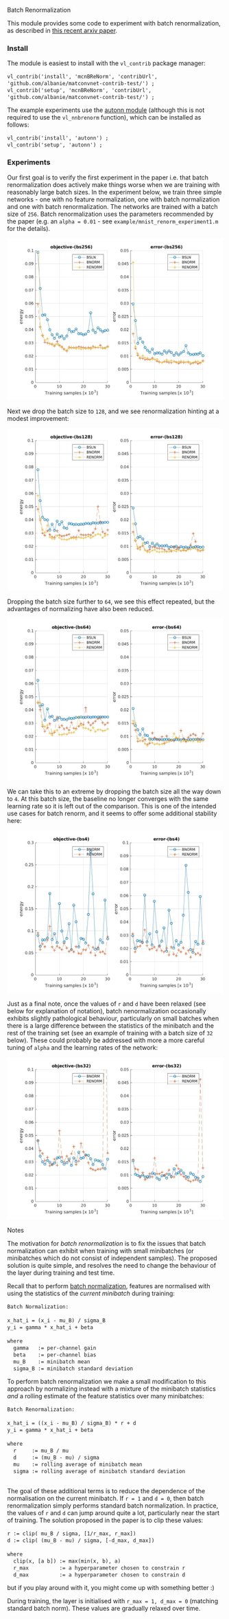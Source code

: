 Batch Renormalization

This module provides some code to experiment with batch renormalization, 
as described in [this recent arxiv paper](https://arxiv.org/abs/1702.03275).

### Install

The module is easiest to install with the `vl_contrib` package manager:

```
vl_contrib('install', 'mcnBReNorm', 'contribUrl', 'github.com/albanie/matconvnet-contrib-test/') ;
vl_contrib('setup', 'mcnBReNorm', 'contribUrl', 'github.com/albanie/matconvnet-contrib-test/') ;
```

The example experiments use the [autonn module]() (although this is not 
required to use the `vl_nnbrenorm` function), which can be installed as follows:

```
vl_contrib('install', 'autonn') ;
vl_contrib('setup', 'autonn') ;
```

### Experiments

Our first goal is to verify the first experiment in the paper i.e. that batch 
renormalization does actively make things worse when we are training with 
reasonably large batch sizes.  In the experiment below, we train three simple 
networks - one with no feature normalization, one with batch normalization and 
one with batch renormalization.  The networks are trained with a batch size 
of `256`. Batch renormalization uses the parameters recommended by the 
paper (e.g. an `alpha = 0.01` - see `example/mnist_renorm_experiment1.m` 
for the details).

![256-batch](fig/exp1-bs-256.jpg)

Next we drop the batch size to `128`, and we see renormalization hinting at a 
modest improvement:

![128-batch](fig/exp1-bs-128.jpg)

Dropping the batch size further to `64`, we see this effect repeated, but the 
advantages of normalizing have also been reduced.

![64-batch](fig/exp1-bs-064.jpg)

We can take this to an extreme by dropping the batch size all the way down 
to `4`.  At this batch size, the baseline no longer converges with the same 
learning rate so it is left out of the comparison. This is one of the intended 
use cases for batch renorm, and it seems to offer some additional stability 
here:

![4-batch](fig/exp1-bs-004.jpg)

Just as a final note, once the values of `r` and `d` have been relaxed (see 
below for explanation of notation), batch nenormalization occasionally 
exhibits slightly pathological behaviour, particularly on small batches when 
there is a large difference between the statistics of the minibatch and the 
rest of the training set (see an example of training with a batch size of `32` 
below).  These could probably be addressed with more a more careful tuning of 
`alpha` and the learning rates of the network:

![32-batch](fig/exp1-bs-032.jpg)

Notes

The motivation for *batch renormalization* is to fix the issues that batch 
normalization can exhibit when training with small minibatches (or 
minibatches which do not consist of independent samples). The proposed 
solution is quite simple, and resolves the need to change the behaviour of the 
layer during training and test time.

Recall that to perform 
[batch normalization](https://arxiv.org/abs/1502.03167), features are normalised 
with using the statistics of the *current minibatch* during training:

```
Batch Normalization:

x_hat_i = (x_i - mu_B) / sigma_B
y_i = gamma * x_hat_i + beta

where
  gamma   := per-channel gain
  beta    := per-channel bias
  mu_B    := minibatch mean
  sigma_B := minibatch standard deviation
```

To perform batch renormalization we make a small modification to this approach 
by normalizing instead with a mixture of the minibatch statistics *and* a 
rolling estimate of the feature statistics over many minibatches:


```
Batch Renormalization:

x_hat_i = ((x_i - mu_B) / sigma_B) * r + d
y_i = gamma * x_hat_i + beta

where 
  r     := mu_B / mu
  d     := (mu_B - mu) / sigma
  mu    := rolling average of minibatch mean
  sigma := rolling average of minibatch standard deviation 
  
```

The goal of these additional terms is to reduce the dependence of the 
normalisation on the current minibatch. If `r = 1` and `d = 0`, then batch 
renormalization simply performs standard batch normalization. In practice, 
the values of `r` and `d` can jump around quite a lot, particularly near the 
start of training.  The solution proposed in the paper is to clip these values:

```
r := clip( mu_B / sigma, [1/r_max, r_max])
d := clip( (mu_B - mu) / sigma, [-d_max, d_max])

where
  clip(x, [a b]) := max(min(x, b), a)
  r_max          := a hyperparameter chosen to constrain r
  d_max          := a hyperparameter chosen to constrain d
```

but if you play around with it, you might come up with something better :)

During training, the layer is initialised with `r_max = 1, d_max = 0` 
(matching standard batch norm). These values are gradually relaxed over time.
